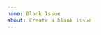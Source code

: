 ```yaml
---
name: Blank Issue
about: Create a blank issue.
---
```



<!--
Additional labels can be added to this issue by including the following command
(without the space after the @ symbol):

@ rustbot label +<label>

Common labels for this issue type are:
* C-an-interesting-project
* C-enhancement
* C-question
* C-tracking-issue
-->
